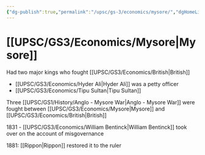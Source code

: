 ```yaml
---
{"dg-publish":true,"permalink":"/upsc/gs-3/economics/mysore/","dgHomeLink":true,"dgPassFrontmatter":false}
---
```


# [[UPSC/GS3/Economics/Mysore|Mysore]]
Had two major kings who fought [[UPSC/GS3/Economics/British|British]]
- [[UPSC/GS3/Economics/Hyder Ali|Hyder Ali]] was a petty officer 
- [[UPSC/GS3/Economics/Tipu Sultan|Tipu Sultan]] 

Three [[UPSC/GS1/History/Anglo - Mysore War|Anglo - Mysore War]] were fought between [[UPSC/GS3/Economics/Mysore|Mysore]] and [[UPSC/GS3/Economics/British|British]]

1831 - [[UPSC/GS3/Economics/William Bentinck|William Bentinck]] took over on the account of misgovernance

1881: [[Rippon|Rippon]] restored it to the ruler